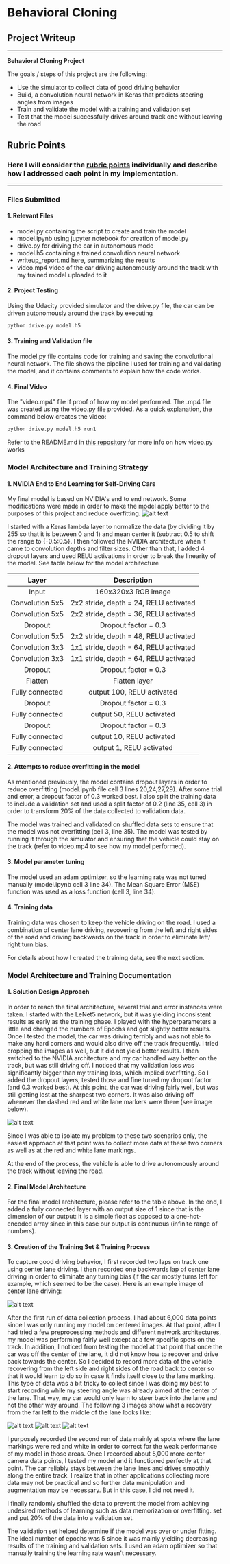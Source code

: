 # **Behavioral Cloning** 

##  Project Writeup 


---

**Behavioral Cloning Project**

The goals / steps of this project are the following:
* Use the simulator to collect data of good driving behavior
* Build, a convolution neural network in Keras that predicts steering angles from images
* Train and validate the model with a training and validation set
* Test that the model successfully drives around track one without leaving the road


[//]: # (Image References)

[image1]: ./examples/end-to-end-architecture.png "NVIDIA Model Architecture"
[image2]: ./data/IMG/center_2018_12_23_23_52_56_437.jpg "Training example"
[image3]: ./data/IMG/center_2018_12_25_00_08_30_859.jpg "Recovery Image"
[image4]: ./data/IMG/center_2018_12_25_00_08_34_947.jpg "Recovery Image"
[image5]: ./data/IMG/center_2018_12_25_00_08_36_036.jpg "Recovery Image"
[image6]: ./data/IMG/center_2018_12_25_00_06_51_541.jpg "Red and white lane"

## Rubric Points
### Here I will consider the [rubric points](https://review.udacity.com/#!/rubrics/432/view) individually and describe how I addressed each point in my implementation.  

---
### Files Submitted

#### 1. Relevant Files

* model.py containing the script to create and train the model
* model.ipynb using jupyter notebook for creation of model.py
* drive.py for driving the car in autonomous mode
* model.h5 containing a trained convolution neural network 
* writeup_report.md here, summarizing the results
* video.mp4 video of the car driving autonomously around the track with my trained model uploaded to it

#### 2. Project Testing
Using the Udacity provided simulator and the drive.py file, the car can be driven autonomously around the track by executing 
```sh
python drive.py model.h5
```

#### 3. Training and Validation file

The model.py file contains code for training and saving the convolutional neural network. The file shows the pipeline I used for training and validating the model, and it contains comments to explain how the code works. 

#### 4. Final Video
The "video.mp4" file if proof of how my model performed. The .mp4 file was created using the video.py file provided. As a quick explanation, the command below creates the video:
```sh 
python drive.py model.h5 run1
```
Refer to the README.md in [this repository](https://github.com/udacity/CarND-Behavioral-Cloning-P3) for more info on how video.py works



### Model Architecture and Training Strategy

#### 1. NVIDIA End to End Learning for Self-Driving Cars

My final model is based on NVIDIA's end to end network. Some modifications were made in order to make the model apply better to the purposes of this project and reduce overfitting.
![alt text][image1]

I started with a Keras lambda layer to normalize the data (by dividing it by 255 so that it is between 0 and 1) and mean center it (subtract 0.5 to shift the range to {-0.5:0.5}. I then followed the NVIDIA architecture when it came to convolution depths and filter sizes. Other than that, I added 4 dropout layers and used RELU activations in order to break the linearity of the model. See table below for the model architecture

| Layer         		|     Description	        					| 
|:---------------------:|:---------------------------------------------:| 
| Input         		| 160x320x3 RGB image       					| 
| Convolution 5x5     	| 2x2 stride, depth = 24, RELU activated       	|
| Convolution 5x5     	| 2x2 stride, depth = 36, RELU activated       	|
| Dropout				| Dropout factor = 0.3   						|
| Convolution 5x5     	| 2x2 stride, depth = 48, RELU activated       	|
| Convolution 3x3     	| 1x1 stride, depth = 64, RELU activated       	|
| Convolution 3x3     	| 1x1 stride, depth = 64, RELU activated       	|
| Dropout				| Dropout factor = 0.3   						|
| Flatten       		| Flatten layer									|
| Fully connected		| output 100, RELU activated					|
| Dropout				| Dropout factor = 0.3   						|
| Fully connected		| output 50, RELU activated						|
| Dropout				| Dropout factor = 0.3   						|
| Fully connected		| output 10, RELU activated                     |
| Fully connected		| output 1, RELU activated                      |



#### 2. Attempts to reduce overfitting in the model

As mentioned previously, the model contains dropout layers in order to reduce overfitting (model.ipynb file cell 3 lines 20,24,27,29). After some trial and error, a dropout factor of 0.3 worked best. I also split the training data to include a validation set and used a split factor of 0.2 (line 35, cell 3) in order to transform 20% of the data collected to validation data.

The model was trained and validated on shuffled data sets to ensure that the model was not overfitting (cell 3, line 35). The model was tested by running it through the simulator and ensuring that the vehicle could stay on the track (refer to video.mp4 to see how my model performed).

#### 3. Model parameter tuning

The model used an adam optimizer, so the learning rate was not tuned manually (model.ipynb cell 3 line 34). The Mean Square Error (MSE) function was used as a loss function (cell 3, line 34).

#### 4.  Training data

Training data was chosen to keep the vehicle driving on the road. I used a combination of center lane driving, recovering from the left and right sides of the road and driving backwards on the track in order to eliminate left/ right turn bias. 

For details about how I created the training data, see the next section. 

### Model Architecture and Training Documentation

#### 1. Solution Design Approach

In order to reach the final architecture, several trial and error instances were taken. I started with the LeNet5 network, but it was yielding inconsistent results as early as the training phase. I played with the hyperparameters a little and changed the numbers of Epochs and got slightly better results. Once I tested the model, the car was driving terribly and was not able to make any hard corners and would also drive off the track frequently. I tried cropping the images as well, but it did not yield better results. 
I then switched to the NVIDIA architecture and my car handled way better on the track, but was still driving off. I noticed that my validation loss was significantly bigger than my training loss, which implied overfitting. So I added the dropout layers, tested those and fine tuned my dropout factor (and 0.3 worked best). At this point, the car was driving fairly well, but was still getting lost at the sharpest two corners. It was also driving off whenever the dashed red and white lane markers were there (see image below).

![alt text][image6]


Since I was able to isolate my problem to these two scenarios only, the easiest approach at that point was to collect more data at these two corners as well as at the red and white lane markings.

At the end of the process, the vehicle is able to drive autonomously around the track without leaving the road.

#### 2. Final Model Architecture

For the final model architecture, please refer to the table above. In the end, I added a fully connected layer with an output size of 1 since that is the dimension of our output: it is a simple float as opposed to a one-hot-encoded array since in this case our output is continuous (infinite range of numbers).


#### 3. Creation of the Training Set & Training Process

To capture good driving behavior, I first recorded two laps on track one using center lane driving. I then recorded one backwards lap of center lane driving in order to eliminate any turning bias (if the car mostly turns left for example, which seemed to be the case). Here is an example image of center lane driving:

![alt text][image2]

After the first run of data collection process, I had about 6,000 data points since I was only running my model on centered images. At that point, after I had tried a few preprocessing methods and different network architectures, my model was performing fairly well except at a few specific spots on the track. In addition, I noticed from testing the  model at that point that once the car was off the center of the lane, it did not know how to recover and drive back towards the center. So I decided to record more data of the vehicle recovering from the left side and right sides of the road back to center so that it would learn to do so in case it finds itself close to the lane marking. This type of data was a bit tricky to collect since I was doing my best to start recording while my steering angle was already aimed at the center of the lane. That way, my car would only learn to steer back into the lane and not the other way around. The following 3 images show what a recovery from the far left to the middle of the lane looks like:

![alt text][image3]
![alt text][image4]
![alt text][image5]

I purposely recorded the second run of data mainly at spots where the lane markings were red and white in order to correct for the weak performance of my model in those areas.
Once I recorded about 5,000 more center camera data points, I tested my model and it functioned perfectly at that point. The car reliably stays between the lane lines and drives smoothly along the entire track. I realize that in other applications collecting more data may not be practical and so further data manipulation and augmentation may be necessary. But in this case, I did not need it.


I finally randomly shuffled the data to prevent the model from achieving undesired methods of learning such as data memorization or overfitting. set and put 20% of the data into a validation set. 

The validation set helped determine if the model was over or under fitting. The ideal number of epochs was 5 since it was mainly yielding decreasing results of the training and validation sets. I used an adam optimizer so that manually training the learning rate wasn't necessary.
